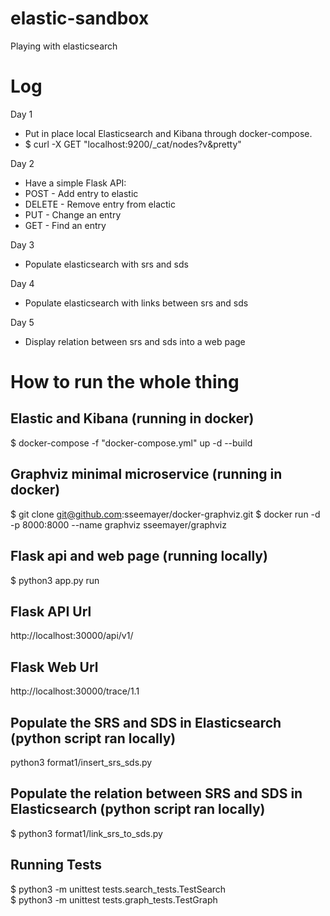 # elastic-sandbox
Playing with elasticsearch

# Log
Day 1
* Put in place local Elasticsearch and Kibana through docker-compose.
* $ curl -X GET "localhost:9200/_cat/nodes?v&pretty"
  
Day 2
* Have a simple Flask API:
* POST - Add entry to elastic
* DELETE - Remove entry from elactic
* PUT - Change an entry
* GET - Find an entry
  
Day 3
* Populate elasticsearch with srs and sds
  
Day 4
* Populate elasticsearch with links between srs and sds
  
Day 5
* Display relation between srs and sds into a web page

# How to run the whole thing
## Elastic and Kibana (running in docker)
$ docker-compose -f "docker-compose.yml" up -d --build
## Graphviz minimal microservice (running in docker)
$ git clone git@github.com:sseemayer/docker-graphviz.git
$ docker run -d -p 8000:8000 --name graphviz sseemayer/graphviz
## Flask api and web page (running locally)
$ python3 app.py run
## Flask API Url
http://localhost:30000/api/v1/
## Flask Web Url
http://localhost:30000/trace/1.1
## Populate the SRS and SDS in Elasticsearch (python script ran locally)
python3 format1/insert_srs_sds.py
## Populate the relation between SRS and SDS in Elasticsearch (python script ran locally)
$ python3 format1/link_srs_to_sds.py
## Running Tests
$ python3 -m unittest tests.search_tests.TestSearch  
$ python3 -m unittest tests.graph_tests.TestGraph
